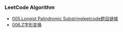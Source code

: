 ### LeetCode Algorithm
- [005.Longist Palindromic Substring](https://github.com/likang1024/LeetCode/blob/master/005.LongestPalindromicSubstring)[leetcode题目链接](https://leetcode.com/problems/longest-palindromic-substring/description/)
- [006.Z字形变换](https://github.com/likang1024/LeetCode/blob/master/006_ZigzagConversion.md)

